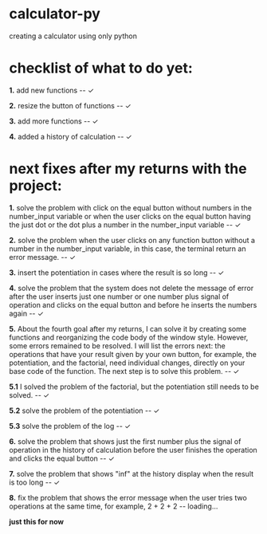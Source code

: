 # calculator-py
creating a calculator using only python


# checklist of what to do yet:
**1.** add new functions -- ✓

**2.** resize the button of functions -- ✓

**3.** add more functions -- ✓

**4.** added a history of calculation -- ✓

# next fixes after my returns with the project:

**1.** solve the problem with click on the equal button without numbers in the number_input variable or when the user clicks on the equal button having the just dot or the dot plus a number in the number_input variable -- ✓

**2.** solve the problem when the user clicks on any function button without a number in the number_input variable, in this case, the terminal return an error message. -- ✓

**3.** insert the potentiation in cases where the result is so long -- ✓

**4.** solve the problem that the system does not delete the message of error after the user inserts just one number or one number plus signal of operation and clicks on the equal button and before he inserts the numbers again -- ✓

**5.** About the fourth goal after my returns, I can solve it by creating some functions and reorganizing the code body of the window style. However, some errors remained to be resolved. I will list the errors next: the operations that have your result given by your own button, for example, the potentiation, and the factorial, need individual changes, directly on your base code of the function. The next step is to solve this problem. -- ✓ 

**5.1** I solved the problem of the factorial, but the potentiation still needs to be solved. -- ✓

**5.2** solve the problem of the potentiation -- ✓

**5.3** solve the problem of the log -- ✓

**6.** solve the problem that shows just the first number plus the signal of operation in the history of calculation before the user finishes the operation and clicks the equal button -- ✓

**7.** solve the problem that shows "inf" at the history display when the result is too long -- ✓

**8.** fix the problem that shows the error message when the user tries two operations at the same time, for example, 2 + 2 + 2 -- loading...

**just this for now**
